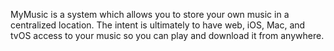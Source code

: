 MyMusic is a system which allows you to store your own music in a centralized location. The intent is ultimately to have web, iOS, Mac, and tvOS access to your music so you can play and download it from anywhere.